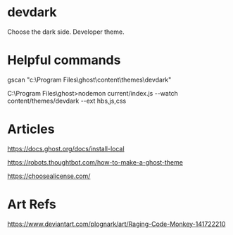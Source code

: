 # devdark
Choose the dark side. Developer theme.

# Helpful commands
gscan "c:\Program Files\ghost\content\themes\devdark"

C:\Program Files\ghost>nodemon current/index.js --watch content/themes/devdark --ext hbs,js,css

# Articles
https://docs.ghost.org/docs/install-local

https://robots.thoughtbot.com/how-to-make-a-ghost-theme

https://choosealicense.com/

# Art Refs
https://www.deviantart.com/plognark/art/Raging-Code-Monkey-141722210
